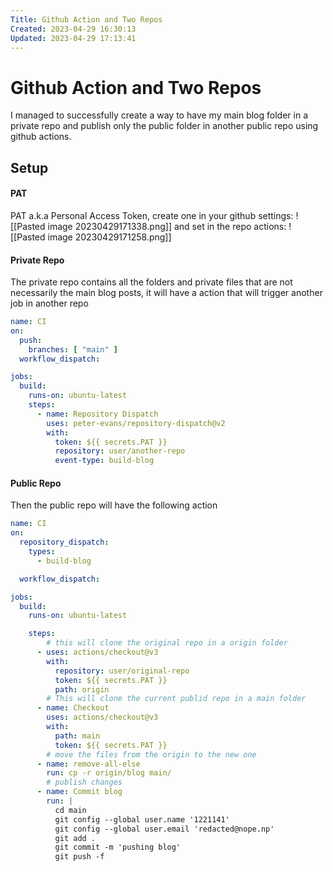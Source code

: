 ```yaml
---
Title: Github Action and Two Repos
Created: 2023-04-29 16:30:13
Updated: 2023-04-29 17:13:41
---
```


# Github Action and Two Repos

I managed to successfully create a way to have my main blog folder in a private repo and publish only the public folder in another public repo using github actions.


## Setup

#### PAT

PAT a.k.a Personal Access Token, create one in your github settings:
![[Pasted image 20230429171338.png]]
and set in the repo actions:
![[Pasted image 20230429171258.png]]


#### Private Repo

The private repo contains all the folders and private files that are not necessarily the main blog posts, it will have a action that will trigger another job in another repo

```yaml
name: CI
on:
  push:
    branches: [ "main" ]
  workflow_dispatch:

jobs:
  build:
    runs-on: ubuntu-latest
    steps:
      - name: Repository Dispatch
        uses: peter-evans/repository-dispatch@v2
        with:
          token: ${{ secrets.PAT }}
          repository: user/another-repo
          event-type: build-blog
```

#### Public Repo

Then the public repo will have the following action

```yaml
name: CI
on:
  repository_dispatch:
    types:
      - build-blog

  workflow_dispatch:

jobs:
  build:
    runs-on: ubuntu-latest

    steps:
	    # this will clone the original repo in a origin folder
      - uses: actions/checkout@v3
        with:
          repository: user/original-repo
          token: ${{ secrets.PAT }}
          path: origin
        # This will clone the current publid repo in a main folder
      - name: Checkout
        uses: actions/checkout@v3
        with:
          path: main
          token: ${{ secrets.PAT }}
		# move the files from the origin to the new one
      - name: remove-all-else
        run: cp -r origin/blog main/
	    # publish changes
      - name: Commit blog
        run: |
          cd main
          git config --global user.name '1221141'
          git config --global user.email 'redacted@nope.np'
          git add .
          git commit -m 'pushing blog'
          git push -f
```